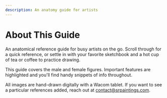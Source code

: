 ```yaml
---
description: An anatomy guide for artists
---
```


# About This Guide

An anatomical reference guide for busy artists on the go. Scroll through for a quick reference, or settle in with your favorite sketchbook and a hot cup of tea or coffee to practice drawing.&#x20;

This guide covers the male and female figures. Important features are highlighted and you'll find handy snippets of info throughout.&#x20;

All images are hand-drawn digitally with a Wacom tablet. If you want to see a particular references added, reach out at contact@srpaintings.com.&#x20;

